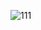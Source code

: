  



![111](http://172.16.56.7:8080/access/image/noReferer/406b5ee4e97a986239e7521a9371f0ed-zip)





